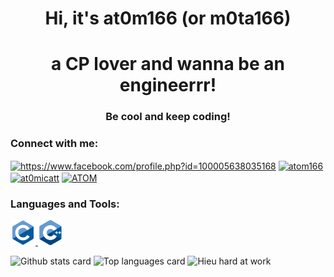 <h1 align="center">Hi, it's at0m166 (or m0ta166) </h1>
<h1 align="center">a CP lover and wanna be an engineerrr! </h1>
<h3 align="center">Be cool and keep coding!</h3>

<h3 align="left">Connect with me:</h3>
<p align="left">
<a href="https://www.facebook.com/profile.php?id=100005638035168" target="blank"><img align="center" src="https://raw.githubusercontent.com/rahuldkjain/github-profile-readme-generator/master/src/images/icons/Social/facebook.svg" alt="https://www.facebook.com/profile.php?id=100005638035168" height="30" width="40" /></a>
<a href="https://www.hackerrank.com/atom166" target="blank"><img align="center" src="https://raw.githubusercontent.com/rahuldkjain/github-profile-readme-generator/master/src/images/icons/Social/hackerrank.svg" alt="atom166" height="30" width="40" /></a>
<a href="https://codeforces.com/profile/at0micatt" target="blank"><img align="center" src="https://raw.githubusercontent.com/rahuldkjain/github-profile-readme-generator/master/src/images/icons/Social/codeforces.svg" alt="at0micatt" height="30" width="40" /></a>
<a href="https://oj.vnoi.info/user/ATOM" target="blank"><img align="center" src="https://photos.app.goo.gl/cmuRfTUZa4e5JNDb7" alt="ATOM" height="30" width="40" /></a>
</p>

<h3 align="left">Languages and Tools:</h3>
<p align="left"> <a href="https://www.youtube.com/c/28tech_" target="_blank" rel="noreferrer"> <img src="https://raw.githubusercontent.com/devicons/devicon/master/icons/c/c-original.svg" alt="c" width="40" height="40"/> </a> <a href="https://www.youtube.com/c/28tech_" target="_blank" rel="noreferrer"> <img src="https://raw.githubusercontent.com/devicons/devicon/master/icons/cplusplus/cplusplus-original.svg" alt="cplusplus" width="40" height="40"/> </a> </p>

<img src="https://github-readme-stats.vercel.app/api?username=at0miccat166&show_icons=true&count_private=true&theme=buefy&include_all_commits=true" height="192" alt="Github stats card" />  <img src="https://github-readme-stats.vercel.app/api/top-langs/?username=at0miccat166&layout=compact&theme=vue&hide=PHP&langs_count=6" height="140" alt="Top languages card" />
<img src="https://user-images.githubusercontent.com/3750940/100553934-25a84a00-325f-11eb-974e-f5b61dcb44b3.png" height="400" alt="Hieu hard at work" /> 
